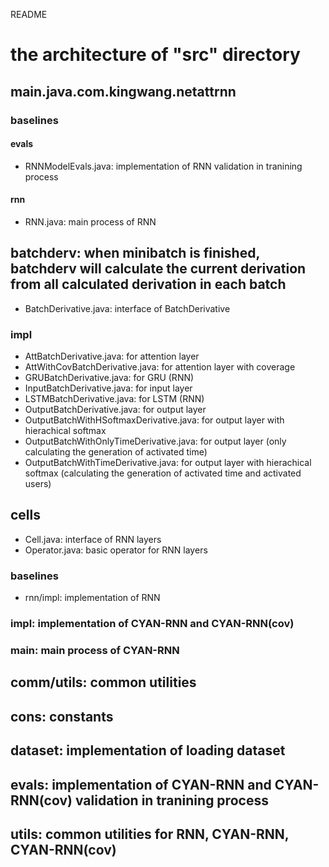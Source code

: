 README

# the architecture of "src" directory

## main.java.com.kingwang.netattrnn

### baselines
#### evals
- RNNModelEvals.java: implementation of RNN validation in tranining process
#### rnn
- RNN.java: main process of RNN

## batchderv: when minibatch is finished, batchderv will calculate the current derivation from all calculated derivation in each batch
- BatchDerivative.java: interface of BatchDerivative
### impl
- AttBatchDerivative.java: for attention layer
- AttWithCovBatchDerivative.java: for attention layer with coverage
- GRUBatchDerivative.java: for GRU (RNN)
- InputBatchDerivative.java: for input layer
- LSTMBatchDerivative.java: for LSTM (RNN)
- OutputBatchDerivative.java: for output layer
- OutputBatchWithHSoftmaxDerivative.java: for output layer with hierachical softmax
- OutputBatchWithOnlyTimeDerivative.java: for output layer (only calculating the generation of activated time)
- OutputBatchWithTimeDerivative.java: for output layer with hierachical softmax (calculating the generation of activated time and activated users)

## cells
- Cell.java: interface of RNN layers
- Operator.java: basic operator for RNN layers
### baselines
- rnn/impl: implementation of RNN
### impl: implementation of CYAN-RNN and CYAN-RNN(cov)
### main: main process of CYAN-RNN

## comm/utils: common utilities

## cons: constants

## dataset: implementation of loading dataset

## evals: implementation of CYAN-RNN and CYAN-RNN(cov) validation in tranining process
 
## utils: common utilities for RNN, CYAN-RNN, CYAN-RNN(cov)
